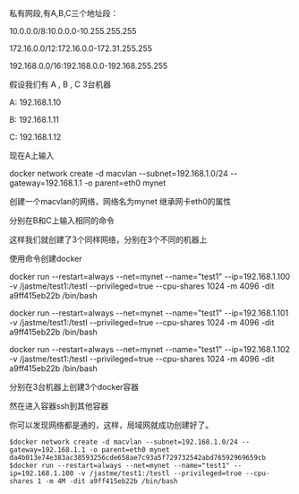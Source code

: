 私有网段,有A,B,C三个地址段：

10.0.0.0/8:10.0.0.0-10.255.255.255

172.16.0.0/12:172.16.0.0-172.31.255.255

192.168.0.0/16:192.168.0.0-192.168.255.255

假设我们有 A , B , C 3台机器

A: 192.168.1.10

B: 192.168.1.11

C: 192.168.1.12

现在A上输入

docker network create -d macvlan --subnet=192.168.1.0/24 --gateway=192.168.1.1 -o parent=eth0 mynet

创建一个macvlan的网络，网络名为mynet  继承网卡eth0的属性

分别在B和C上输入相同的命令

这样我们就创建了3个同样网络，分别在3个不同的机器上

使用命令创建docker

docker run --restart=always --net=mynet --name="test1" --ip=192.168.1.100 -v /jastme/test1:/testl --privileged=true --cpu-shares 1024 -m 4096 -dit a9ff415eb22b /bin/bash

docker run --restart=always --net=mynet --name="test1" --ip=192.168.1.101 -v /jastme/test1:/testl --privileged=true --cpu-shares 1024 -m 4096 -dit a9ff415eb22b /bin/bash

docker run --restart=always --net=mynet --name="test1" --ip=192.168.1.102 -v /jastme/test1:/testl --privileged=true --cpu-shares 1024 -m 4096 -dit a9ff415eb22b /bin/bash

分别在3台机器上创建3个docker容器

然在进入容器ssh到其他容器

你可以发现网络都是通的，这样，局域网就成功创建好了。

```
$docker network create -d macvlan --subnet=192.168.1.0/24 --gateway=192.168.1.1 -o parent=eth0 mynet
da4b013e74e383ac38593256cde658ae7c93a5f729732542abd76592969659cb
$docker run --restart=always --net=mynet --name="test1" --ip=192.168.1.100 -v /jastme/test1:/testl --privileged=true --cpu-shares 1 -m 4M -dit a9ff415eb22b /bin/bash
```



